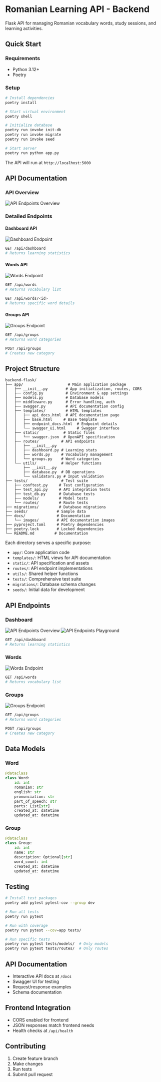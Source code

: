 # Romanian Learning API - Backend

Flask API for managing Romanian vocabulary words, study sessions, and learning activities.

## Quick Start

### Requirements
- Python 3.12+
- Poetry

### Setup
```bash
# Install dependencies
poetry install

# Start virtual environment
poetry shell

# Initialize database
poetry run invoke init-db
poetry run invoke migrate
poetry run invoke seed

# Start server
poetry run python app.py
```

The API will run at `http://localhost:5000`

## API Documentation

### API Overview
![API Endpoints Overview](./images/api-endpoints.png)

### Detailed Endpoints

#### Dashboard API
![Dashboard Endpoint](./images/dashboard-stats.png)
```bash
GET /api/dashboard
# Returns learning statistics
```

#### Words API
![Words Endpoint](./images/words-response.png)
```bash
GET /api/words
# Returns vocabulary list

GET /api/words/<id>
# Returns specific word details
```

#### Groups API
![Groups Endpoint](./docs/images/groups-api.png)
```bash
GET /api/groups
# Returns word categories

POST /api/groups
# Creates new category
```

## Project Structure
```
backend-flask/
├── app/                    # Main application package
│   ├── __init__.py        # App initialization, routes, CORS
│   ├── config.py          # Environment & app settings
│   ├── models.py          # Database models
│   ├── middleware.py      # Error handling, auth
│   ├── swagger.py         # API documentation config
│   ├── templates/         # HTML templates
│   │   ├── api_docs.html  # API documentation page
│   │   ├── base.html     # Base template
│   │   ├── endpoint_docs.html  # Endpoint details
│   │   └── swagger_ui.html     # Swagger interface
│   ├── static/           # Static files
│   │   └── swagger.json  # OpenAPI specification
│   ├── routes/          # API endpoints
│   │   ├── __init__.py
│   │   ├── dashboard.py # Learning stats
│   │   ├── words.py     # Vocabulary management
│   │   └── groups.py    # Word categories
│   └── utils/           # Helper functions
│       ├── __init__.py
│       ├── database.py  # DB operations
│       └── validators.py # Input validation
├── tests/               # Test suite
│   ├── conftest.py     # Test configuration
│   ├── test_api.py     # API integration tests
│   ├── test_db.py      # Database tests
│   ├── models/         # Model tests
│   └── routes/         # Route tests
├── migrations/         # Database migrations
├── seeds/             # Sample data
├── docs/              # Documentation
│   └── images/        # API documentation images
├── pyproject.toml     # Poetry dependencies
├── poetry.lock        # Locked dependencies
└── README.md         # Documentation
```

Each directory serves a specific purpose:
- `app/`: Core application code
- `templates/`: HTML views for API documentation
- `static/`: API specification and assets
- `routes/`: API endpoint implementations
- `utils/`: Shared helper functions
- `tests/`: Comprehensive test suite
- `migrations/`: Database schema changes
- `seeds/`: Initial data for development

## API Endpoints

### Dashboard
![API Endpoints Overview](./images/api-endpoints.png)
![API Endpoints Playground](./images/swagger-ui.png)
```bash
GET /api/dashboard
# Returns learning statistics
```

### Words
![Words Endpoint](./images/words-response.png)
```bash
GET /api/words
# Returns vocabulary list
```

### Groups
![Groups Endpoint](./images/groups-response.png)
```bash
GET /api/groups
# Returns word categories

POST /api/groups
# Creates new category
```

## Data Models

### Word
```python
@dataclass
class Word:
    id: int
    romanian: str
    english: str
    pronunciation: str
    part_of_speech: str
    parts: List[str]
    created_at: datetime
    updated_at: datetime
```

### Group
```python
@dataclass
class Group:
    id: int
    name: str
    description: Optional[str]
    word_count: int
    created_at: datetime
    updated_at: datetime
```

## Testing

```bash
# Install test packages
poetry add pytest pytest-cov --group dev

# Run all tests
poetry run pytest

# Run with coverage
poetry run pytest --cov=app tests/

# Run specific tests
poetry run pytest tests/models/  # Only models
poetry run pytest tests/routes/  # Only routes
```

## API Documentation
- Interactive API docs at `/docs`
- Swagger UI for testing
- Request/response examples
- Schema documentation

## Frontend Integration
- CORS enabled for frontend
- JSON responses match frontend needs
- Health checks at `/api/health`

## Contributing
1. Create feature branch
2. Make changes
3. Run tests
4. Submit pull request
